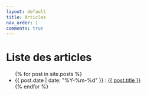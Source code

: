 ```yaml
---
layout: default
title: Articles
nav_order: 1
comments: true
---
```


# Liste des articles

<ul>
  {% for post in site.posts %}
    <li>
      {{ post.date | date: "%Y-%m-%d" }} : <a href="{{ post.url }}">{{ post.title }}</a>
    </li>
  {% endfor %}
</ul>
